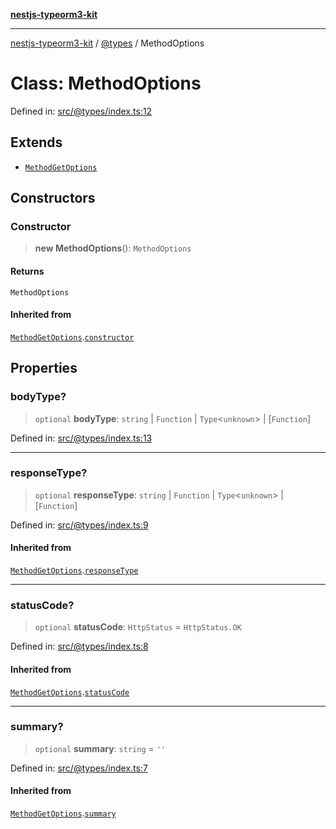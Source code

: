 [**nestjs-typeorm3-kit**](../../README.md)

***

[nestjs-typeorm3-kit](../../README.md) / [@types](../README.md) / MethodOptions

# Class: MethodOptions

Defined in: [src/@types/index.ts:12](https://github.com/x302502/nestjs-typeorm3-kit/blob/6ef69742f766c1a8d18cd622a628a96085a8d4cc/src/@types/index.ts#L12)

## Extends

- [`MethodGetOptions`](MethodGetOptions.md)

## Constructors

### Constructor

> **new MethodOptions**(): `MethodOptions`

#### Returns

`MethodOptions`

#### Inherited from

[`MethodGetOptions`](MethodGetOptions.md).[`constructor`](MethodGetOptions.md#constructor)

## Properties

### bodyType?

> `optional` **bodyType**: `string` \| `Function` \| `Type`\<`unknown`\> \| \[`Function`\]

Defined in: [src/@types/index.ts:13](https://github.com/x302502/nestjs-typeorm3-kit/blob/6ef69742f766c1a8d18cd622a628a96085a8d4cc/src/@types/index.ts#L13)

***

### responseType?

> `optional` **responseType**: `string` \| `Function` \| `Type`\<`unknown`\> \| \[`Function`\]

Defined in: [src/@types/index.ts:9](https://github.com/x302502/nestjs-typeorm3-kit/blob/6ef69742f766c1a8d18cd622a628a96085a8d4cc/src/@types/index.ts#L9)

#### Inherited from

[`MethodGetOptions`](MethodGetOptions.md).[`responseType`](MethodGetOptions.md#responsetype)

***

### statusCode?

> `optional` **statusCode**: `HttpStatus` = `HttpStatus.OK`

Defined in: [src/@types/index.ts:8](https://github.com/x302502/nestjs-typeorm3-kit/blob/6ef69742f766c1a8d18cd622a628a96085a8d4cc/src/@types/index.ts#L8)

#### Inherited from

[`MethodGetOptions`](MethodGetOptions.md).[`statusCode`](MethodGetOptions.md#statuscode)

***

### summary?

> `optional` **summary**: `string` = `''`

Defined in: [src/@types/index.ts:7](https://github.com/x302502/nestjs-typeorm3-kit/blob/6ef69742f766c1a8d18cd622a628a96085a8d4cc/src/@types/index.ts#L7)

#### Inherited from

[`MethodGetOptions`](MethodGetOptions.md).[`summary`](MethodGetOptions.md#summary)
